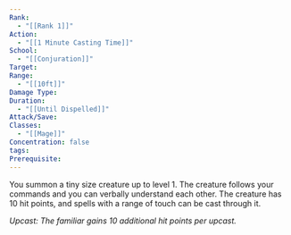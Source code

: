 ```yaml
---
Rank:
  - "[[Rank 1]]"
Action:
  - "[[1 Minute Casting Time]]"
School:
  - "[[Conjuration]]"
Target: 
Range:
  - "[[10ft]]"
Damage Type: 
Duration:
  - "[[Until Dispelled]]"
Attack/Save: 
Classes:
  - "[[Mage]]"
Concentration: false
tags: 
Prerequisite:
---
```

You summon a tiny size creature up to level 1. The creature follows your commands and you can verbally understand each other. The creature has 10 hit points, and spells with a range of touch can be cast through it.

*Upcast: The familiar gains 10 additional hit points per upcast.*